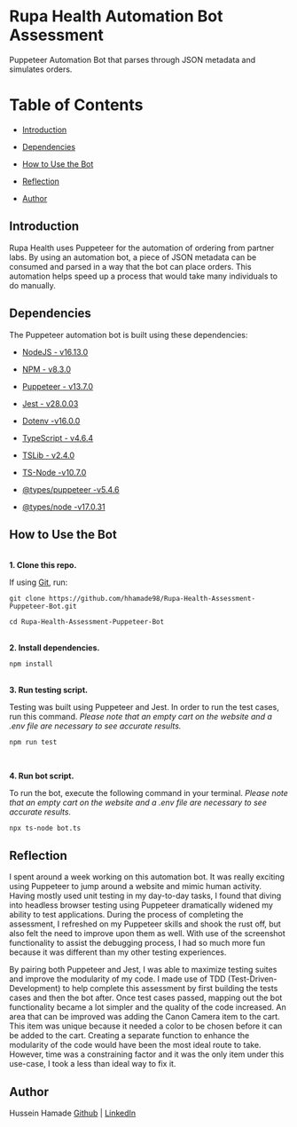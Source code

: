 # Rupa Health Automation Bot Assessment

Puppeteer Automation Bot that parses through JSON metadata and simulates orders.

# Table of Contents

- [Introduction](#introduction)

- [Dependencies](#dependencies)

- [How to Use the Bot](#how-to-use-the-bot)

- [Reflection](#reflection)

- [Author](#author)

## Introduction

Rupa Health uses Puppeteer for the automation of ordering from partner labs. By using an automation bot, a piece of JSON metadata can be consumed and parsed in a way that the bot can place orders. This automation helps speed up a process that would take many individuals to do manually.

## Dependencies

The Puppeteer automation bot is built using these dependencies:

- [NodeJS - v16.13.0](https://nodejs.org/en/)

- [NPM - v8.3.0](https://www.npmjs.com/)

- [Puppeteer - v13.7.0](https://github.com/puppeteer/puppeteer)

- [Jest - v28.0.03](https://jestjs.io/)

- [Dotenv -v16.0.0](https://www.npmjs.com/package/dotenv)

- [TypeScript - v4.6.4](https://www.typescriptlang.org/)

- [TSLib - v2.4.0](https://www.npmjs.com/package/tslib)

- [TS-Node -v10.7.0](https://www.npmjs.com/package/ts-node)

- [@types/puppeteer -v5.4.6](https://www.npmjs.com/package/@types/puppeteer)

- [@types/node -v17.0.31](https://www.npmjs.com/package/@types/node)

## How to Use the Bot

<br />
<b>1. Clone this repo.</b>

If using [Git](https://git-scm.com/), run:

```
git clone https://github.com/hhamade98/Rupa-Health-Assessment-Puppeteer-Bot.git

cd Rupa-Health-Assessment-Puppeteer-Bot
```

<br />
<b>2. Install dependencies.</b>

```
npm install
```

<br />
<b>3. Run testing script.</b><br />

Testing was built using Puppeteer and Jest. In order to run the test cases, run this command. _Please note that an empty cart on the website and a .env file are necessary to see accurate results._

```
npm run test
```

<br />

<b>4. Run bot script.</b><br />

To run the bot, execute the following command in your terminal. _Please note that an empty cart on the website and a .env file are necessary to see accurate results._

```
npx ts-node bot.ts
```

## Reflection

I spent around a week working on this automation bot. It was really exciting using Puppeteer to jump around a website and mimic human activity. Having mostly used unit testing in my day-to-day tasks, I found that diving into headless browser testing using Puppeteer dramatically widened my ability to test applications. During the process of completing the assessment, I refreshed on my Puppeteer skills and shook the rust off, but also felt the need to improve upon them as well. With use of the screenshot functionality to assist the debugging process, I had so much more fun because it was different than my other testing experiences.

By pairing both Puppeteer and Jest, I was able to maximize testing suites and improve the modularity of my code. I made use of TDD (Test-Driven-Development) to help complete this assessment by first building the tests cases and then the bot after. Once test cases passed, mapping out the bot functionality became a lot simpler and the quality of the code increased. An area that can be improved was adding the Canon Camera item to the cart. This item was unique because it needed a color to be chosen before it can be added to the cart. Creating a separate function to enhance the modularity of the code would have been the most ideal route to take. However, time was a constraining factor and it was the only item under this use-case, I took a less than ideal way to fix it.

## Author

Hussein Hamade [Github](https://github.com/hhamade98) | [LinkedIn](https://www.linkedin.com/in/husseinhamade1/) <br>

